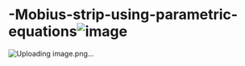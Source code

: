 # -Mobius-strip-using-parametric-equations![image](https://github.com/user-attachments/assets/1f26c41b-7d85-40d7-b143-71e77b904e29)
![Uploading image.png…]()
